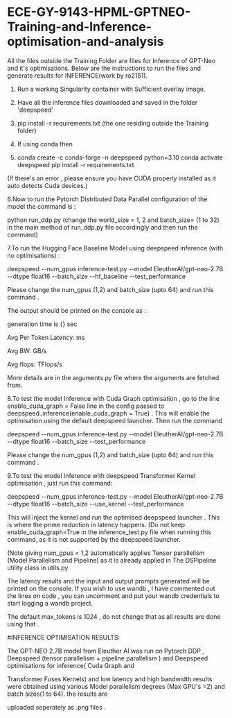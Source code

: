 # ECE-GY-9143-HPML-GPTNEO-Training-and-Inference-optimisation-and-analysis

All the files outside the Training Folder are files for Inference of GPT-Neo and it's optimisations. Below are the instructions to run the files and generate results for INFERENCE(work by ro2151).

1. Run a working Singularity container with Sufficient overlay image.

2. Have all the inference files downloaded and saved in the folder 'deepspeed'

3. pip install -r requirements.txt (the one residing outside the Training folder)

4. If using conda then
5. conda create -c conda-forge -n deepspeed python=3.10
conda activate deepspeed
pip install -r requirements.txt

(If there's an error , please ensure you have CUDA properly installed as it auto detects Cuda devices.)



6.Now to run the Pytorch Distributed Data Parallel configuration of the model the command is :

python run_ddp.py (change the world_size = 1, 2  and batch_size= (1 to 32) in the main method of run_ddp.py file accordingly and then run the command)

7.To run the Hugging Face Baseline Model using deepspeed inference (with no optimisations) :

deepspeed --num_gpus  inference-test.py --model EleutherAI/gpt-neo-2.7B --dtype float16 --batch_size  --hf_baseline --test_performance

Please change the num_gpus (1,2) and batch_size (upto 64) and run this command . 

The output should be printed on the console as : 

generation time is {} sec

Avg Per Token Latency:     ms

Avg BW:   GB/s

Avg flops:      TFlops/s

More details are in the arguments.py file where the arguments are fetched from.


8.To test the model Inference with Cuda Graph optimisation , go to the line enable_cuda_graph = False line in the config passed to deepspeed_inference(enable_cuda_graph = True) . This will enable the optimisation using the default deepspeed launcher. Then run the command 

deepspeed --num_gpus  inference-test.py --model EleutherAI/gpt-neo-2.7B --dtype float16 --batch_size  --test_performance

Please change the num_gpus (1,2) and batch_size (upto 64) and run this command . 




9.To test the model Inference with deepspeed Transformer Kernel optimisation , just run this command:

deepspeed --num_gpus  inference-test.py --model EleutherAI/gpt-neo-2.7B --dtype float16 --batch_size --use_kernel  --test_performance

This will inject the kernel and run the optimised deepspeed launcher . This is where the prime reduction in latency happens. (Do not keep enable_cuda_graph=True in the inference_test.py file when running this command, as it is not supported by the deepspeed launcher. 

(Note giving num_gpus = 1,2 automatically applies Tensor parallelism (Model Parallelism and Pipeline) as it is already applied in The DSPipeline utility class in utils.py 

The latency results and the input and output prompts generated will be printed on the console. If you wish to use wandb , I have commented out the lines on code , you can uncomment and put your wandb credentials to start logging a wandb project.

The default max_tokens is 1024 , do not change that as all results are done using that . 

#INFERENCE OPTIMISATION RESULTS:

The GPT-NEO 2.7B model from Eleuther AI was run on Pytorch DDP , Deepspeed (tensor parallelism + pipeline parallelism ) and Deepspeed optimisations for inference( Cuda Graph and 

Transformer Fuses Kernels) and  low latency and high bandwidth results were obtained using various Model parallelism degrees (Max GPU's =2) and batch sizes(1 to 64). the results are 

uploaded seperately as .png files .







